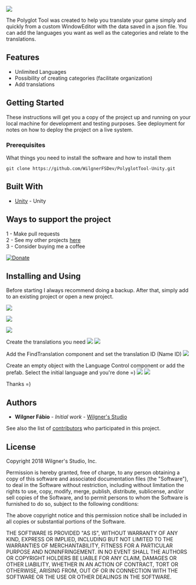 ![](http://142.93.126.85/pgl-tool.png)

The Polyglot Tool was created to help you translate your game simply and quickly from a custom WindowEditor with the data saved in a json file. You can add the languages you want as well as the categories and relate to the translations.

## Features
- Unlimited Languages
- Possibility of creating categories (facilitate organization)
- Add translations

## Getting Started

These instructions will get you a copy of the project up and running on your local machine for development and testing purposes. See deployment for notes on how to deploy the project on a live system.

### Prerequisites

What things you need to install the software and how to install them

```
git clone https://github.com/WilgnerFSDev/PolyglotTool-Unity.git
```

## Built With

* [Unity](https://unity3d.com/) - Unity

## Ways to support the project

1 - Make pull requests<br/>
2 - See my other projects [here](https://www.wilgnerstudio.com/assets/)<br/>
3 - Consider buying me a coffee

[![Donate](https://www.paypalobjects.com/en_US/i/btn/btn_donateCC_LG.gif)](https://www.paypal.com/cgi-bin/webscr?cmd=_s-xclick&hosted_button_id=NVH5N8ALD8R7C)

## Installing and Using

Before starting I always recommend doing a backup.
After that, simply add to an existing project or open a new project.

![](http://142.93.126.85/pgt1.png)

![](http://142.93.126.85/pgt2.png)

![](http://142.93.126.85/pgt3.png)

Create the translations you need
![](http://142.93.126.85/pgt4.png)
![](http://142.93.126.85/pgt5.png)

Add the FindTranslation component and set the translation ID (Name ID)
![](http://142.93.126.85/findtranslation_plt.gif)

Create an empty object with the Language Control component or add the prefab.
Select the initial language and you're done =)
![](http://142.93.126.85/pgt6.png)
![](http://142.93.126.85/pgt_done.gif)

Thanks =)

## Authors

* **Wilgner Fábio** - *Initial work* - [Wilgner's Studio](https://assetstore.unity.com/publishers/34772)

See also the list of [contributors](https://github.com/WilgnerFSDev/PolyglotTool-Unity/graphs/contributors) who participated in this project.

## License

Copyright 2018 Wilgner's Studio, Inc.

Permission is hereby granted, free of charge, to any person obtaining a copy of this software and associated documentation files (the "Software"), to deal in the Software without restriction, including without limitation the rights to use, copy, modify, merge, publish, distribute, sublicense, and/or sell copies of the Software, and to permit persons to whom the Software is furnished to do so, subject to the following conditions:

The above copyright notice and this permission notice shall be included in all copies or substantial portions of the Software.

THE SOFTWARE IS PROVIDED "AS IS", WITHOUT WARRANTY OF ANY KIND, EXPRESS OR IMPLIED, INCLUDING BUT NOT LIMITED TO THE WARRANTIES OF MERCHANTABILITY, FITNESS FOR A PARTICULAR PURPOSE AND NONINFRINGEMENT. IN NO EVENT SHALL THE AUTHORS OR COPYRIGHT HOLDERS BE LIABLE FOR ANY CLAIM, DAMAGES OR OTHER LIABILITY, WHETHER IN AN ACTION OF CONTRACT, TORT OR OTHERWISE, ARISING FROM, OUT OF OR IN CONNECTION WITH THE SOFTWARE OR THE USE OR OTHER DEALINGS IN THE SOFTWARE.
